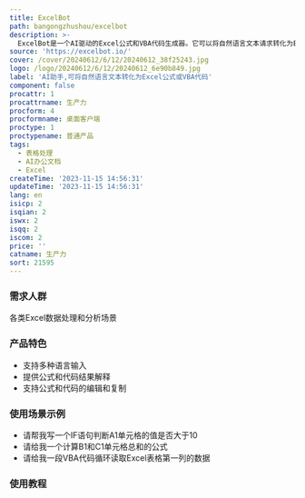 ```yaml
---
title: ExcelBot
path: bangongzhushou/excelbot
description: >-
  ExcelBot是一个AI驱动的Excel公式和VBA代码生成器。它可以将自然语言文本请求转化为Excel公式或VBA代码,无论您是否擅长Excel。它可以帮助初学者无需编程经验就可以编写复杂的Excel公式和VBA代码,也可以帮助专业人士自动完成繁琐的Excel任务。主要功能包括:支持多种语言输入;提供公式和代码结果解释;支持公式和代码的编辑和复制等。该产品可用于各类Excel数据处理和分析场景,有助于提升工作效率。
source: 'https://excelbot.io/'
cover: /cover/20240612/6/12/20240612_38f25243.jpg
logo: /logo/20240612/6/12/20240612_6e90b849.jpg
label: 'AI助手,可将自然语言文本转化为Excel公式或VBA代码'
component: false
procattr: 1
procattrname: 生产力
procform: 4
procformname: 桌面客户端
proctype: 1
proctypename: 普通产品
tags:
  - 表格处理
  - AI办公文档
  - Excel
createTime: '2023-11-15 14:56:31'
updateTime: '2023-11-15 14:56:31'
lang: en
isicp: 2
isqian: 2
iswx: 2
isqq: 2
iscom: 2
price: ''
catname: 生产力
sort: 21595
---
```




### 需求人群
各类Excel数据处理和分析场景

### 产品特色
- 支持多种语言输入
- 提供公式和代码结果解释
- 支持公式和代码的编辑和复制

### 使用场景示例
- 请帮我写一个IF语句判断A1单元格的值是否大于10
- 请给我一个计算B1和C1单元格总和的公式
- 请给我一段VBA代码循环读取Excel表格第一列的数据

### 使用教程


  
